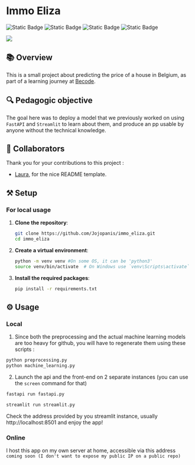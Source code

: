 # Immo Eliza

![Static Badge](https://img.shields.io/badge/python-3.12-green?logo=python&color=%23FFE873) 
![Static Badge](https://img.shields.io/badge/scikitlearn-1.5.1-blue?logo=scikitlearn&color=%23F7931E) 
![Static Badge](https://img.shields.io/badge/fastapi-0.112-blue?logo=fastapi&color=%23009688) 
![Static Badge](https://img.shields.io/badge/streamlit-1.37.1-blue?logo=streamlit&color=%23FF4B4B) 

![](https://i.giphy.com/media/v1.Y2lkPTc5MGI3NjExeWdvMHRvaDRwMzB5dHBsODVzMm04bGJxdGo4emwwdWdmMmM3OWp5eSZlcD12MV9pbnRlcm5hbF9naWZfYnlfaWQmY3Q9Zw/1wrRQfA0DcS7n3zaX0/giphy.gif)
## 📚 Overview

This is a small project about predicting the price of a house in Belgium, as part of a learning journey at [Becode](https://becode.org/).

## 🔍 Pedagogic objective

The goal here was to deploy a model that we previously worked on using `FastAPI` and `Streamlit` to learn about them, and produce an pp usable by anyone without the technical knowledge.

## 🕺 Collaborators
Thank you for your contributions to this project : 

- [Laura](https://github.com/KriszgruberL), for the nice README template.

## ⚒️ Setup

### For local usage

1. **Clone the repository**:
    ```sh
    git clone https://github.com/Jojopanis/immo_eliza.git
    cd immo_eliza
    ```

2. **Create a virtual environment**:
    ```sh
    python -m venv venv #On some OS, it can be 'python3'
    source venv/bin/activate  # On Windows use `venv\Scripts\activate`
    ```

3. **Install the required packages**:
    ```sh
    pip install -r requirements.txt
    ```

## ⚙️ Usage

### Local

1. Since both the preprocessing and the actual machine learning models are too heavy for github, you will have to regenerate them using these scripts :

```py
python preprocessing.py
python machine_learning.py
```
2. Launch the api and the front-end on 2 separate instances (you can use the `screen` command for that)
```py
fastapi run fastapi.py
```
```py
streamlit run streamlit.py
```
Check the address provided by you streamlit instance, usually http://localhost:8501 and enjoy the app!
### Online
I host this app on my own server at home, accessible via this address `coming soon (I don't want to expose my public IP on a public repo)`

